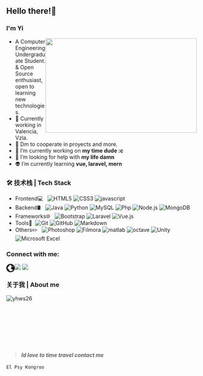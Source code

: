 ## Hello there!👋
### I'm Yi
<img align="right" src="https://i.imgur.com/5lcKf1m.png" height="250" width="400"/>

- A Computer Engineering Undergraduate Student. & Open Source enthusiast, open to learning new technologies.
- 🌱 Currently working in Valencia, Vzla.
- 💬 Dm to cooperate in proyects and more.
- 🔭 I’m currently working on **my time dude :c**
- 🤝 I’m looking for help with **my life damn**
- 👽 I’m currently learning **vue, laravel, mern**

### 🛠 技术栈 | Tech Stack

- Frontend💻 &#160; ![HTML5](https://img.shields.io/badge/-HTML5-333333?style=flat&logo=HTML5)
![CSS3](https://img.shields.io/badge/-CSS3-333333?style=flat&logo=css3&logoColor=blue)
![javascript](https://img.shields.io/badge/-Javascript-333333?style=flat&logo=javascript)
- Backend🛢 &#160; ![Java](https://img.shields.io/badge/-Java-333333?style=flat&logo=Java&logoColor=007396)
![Python](https://img.shields.io/badge/-Python-333333?style=flat&logo=Python)
![MySQL](https://img.shields.io/badge/-MySQL-333333?style=flat&logo=mysql)
![Php](https://img.shields.io/badge/-Php-333333?style=flat&logo=Php)
![Node.js](https://img.shields.io/badge/-Node.js-333333?style=flat&logo=node.js)
![MongoDB](https://img.shields.io/badge/-MongoDB-333333?style=flat&logo=mongodb)
- Frameworks🌐 &#160; ![Bootstrap](https://img.shields.io/badge/-Bootstrap-333333?style=flat&logo=bootstrap&logoColor=563D7C)
![Laravel](https://img.shields.io/badge/-Laravel-333333?style=flat&logo=Laravel)
![Vue.js](https://img.shields.io/badge/-VueJS-333333?style=flat&logo=Vue.js)
- Tools🔧 &#160;![Git](https://img.shields.io/badge/-Git-333333?style=flat&logo=git)
![GitHub](https://img.shields.io/badge/-GitHub-333333?style=flat&logo=github)
![Markdown](https://img.shields.io/badge/-Markdown-333333?style=flat&logo=markdown)
- Others✏️ &#160; ![Photoshop](https://img.shields.io/badge/-Photoshop-333333?style=flat&logo=AdobePhotoshop)
![Filmora](https://img.shields.io/badge/-Filmora-333333?style=flat&logo=Filmora)
![matlab](https://img.shields.io/badge/-Matlab-333333?style=flat&logo=Matlab)
![octave](https://img.shields.io/badge/-Octave-333333?style=flat&logo=octave)
![Unity](https://img.shields.io/badge/-Unity-333333?style=flat&logo=Unity)
![Microsoft Excel](https://img.shields.io/badge/-Excel-333333?style=flat&logo=MicrosoftExcel)

### Connect with me:

[<img align="left" alt="" width="22px" src="https://raw.githubusercontent.com/iconic/open-iconic/master/svg/globe.svg" />](https://github.com/yhws26)
[<img align="left" alt="" width="22px" src="https://cdn.jsdelivr.net/npm/simple-icons@v3/icons/linkedin.svg" />](https://www.linkedin.com/)
[<img src="https://img.shields.io/badge/stackoverflow-%23FF5722.svg?&style=for-the-badge&logo=stackoverflow&logoColor=white" />](https://stackoverflow.com/)
[<img src = "https://img.shields.io/badge/reddit-%23FF5722.svg?&style=for-the-badge&logo=reddit&logoColor=white">](https://www.reddit.com/)

### 关于我 | About me

<p><img align="left" src="https://github-readme-stats.vercel.app/api/top-langs?username=yhws26&show_icons=true&locale=en&layout=compact" alt="yhws26" /></p><br><br><br><br><br><br><br><br>

>***Id love to time travel contact me***

 ```El Psy Kongroo```
 
